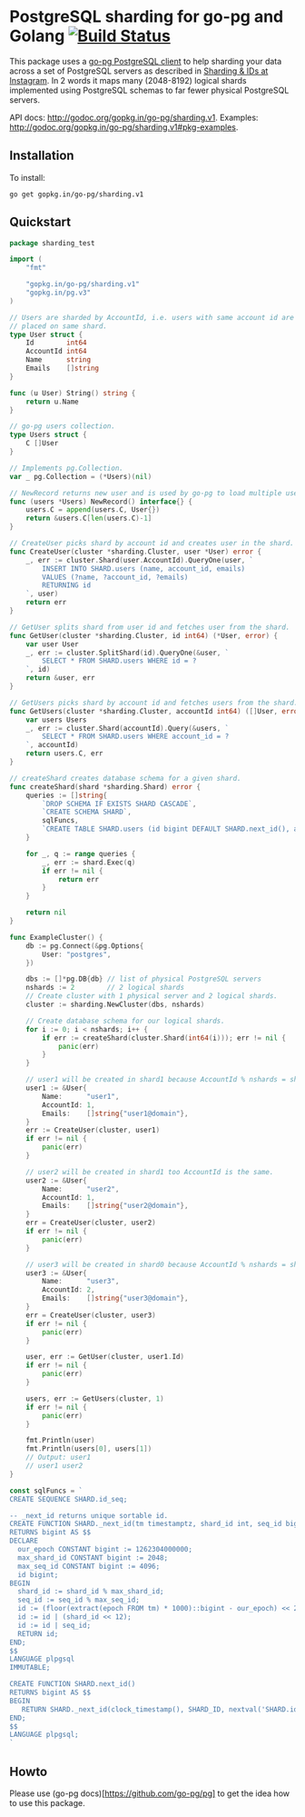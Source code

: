 # PostgreSQL sharding for go-pg and Golang [![Build Status](https://travis-ci.org/go-pg/sharding.svg)](https://travis-ci.org/go-pg/sharding)

This package uses a [go-pg PostgreSQL client](https://github.com/go-pg/pg) to help sharding your data across a set of PostgreSQL servers as described in [Sharding & IDs at Instagram](http://instagram-engineering.tumblr.com/post/10853187575/sharding-ids-at-instagram). In 2 words it maps many (2048-8192) logical shards implemented using PostgreSQL schemas to far fewer physical PostgreSQL servers.

API docs: http://godoc.org/gopkg.in/go-pg/sharding.v1.
Examples: http://godoc.org/gopkg.in/go-pg/sharding.v1#pkg-examples.

## Installation

To install:

    go get gopkg.in/go-pg/sharding.v1

## Quickstart

```go
package sharding_test

import (
	"fmt"

	"gopkg.in/go-pg/sharding.v1"
	"gopkg.in/pg.v3"
)

// Users are sharded by AccountId, i.e. users with same account id are
// placed on same shard.
type User struct {
	Id        int64
	AccountId int64
	Name      string
	Emails    []string
}

func (u User) String() string {
	return u.Name
}

// go-pg users collection.
type Users struct {
	C []User
}

// Implements pg.Collection.
var _ pg.Collection = (*Users)(nil)

// NewRecord returns new user and is used by go-pg to load multiple users.
func (users *Users) NewRecord() interface{} {
	users.C = append(users.C, User{})
	return &users.C[len(users.C)-1]
}

// CreateUser picks shard by account id and creates user in the shard.
func CreateUser(cluster *sharding.Cluster, user *User) error {
	_, err := cluster.Shard(user.AccountId).QueryOne(user, `
		INSERT INTO SHARD.users (name, account_id, emails)
		VALUES (?name, ?account_id, ?emails)
		RETURNING id
	`, user)
	return err
}

// GetUser splits shard from user id and fetches user from the shard.
func GetUser(cluster *sharding.Cluster, id int64) (*User, error) {
	var user User
	_, err := cluster.SplitShard(id).QueryOne(&user, `
		SELECT * FROM SHARD.users WHERE id = ?
	`, id)
	return &user, err
}

// GetUsers picks shard by account id and fetches users from the shard.
func GetUsers(cluster *sharding.Cluster, accountId int64) ([]User, error) {
	var users Users
	_, err := cluster.Shard(accountId).Query(&users, `
		SELECT * FROM SHARD.users WHERE account_id = ?
	`, accountId)
	return users.C, err
}

// createShard creates database schema for a given shard.
func createShard(shard *sharding.Shard) error {
	queries := []string{
		`DROP SCHEMA IF EXISTS SHARD CASCADE`,
		`CREATE SCHEMA SHARD`,
		sqlFuncs,
		`CREATE TABLE SHARD.users (id bigint DEFAULT SHARD.next_id(), account_id int, name text, emails text[])`,
	}

	for _, q := range queries {
		_, err := shard.Exec(q)
		if err != nil {
			return err
		}
	}

	return nil
}

func ExampleCluster() {
	db := pg.Connect(&pg.Options{
		User: "postgres",
	})

	dbs := []*pg.DB{db} // list of physical PostgreSQL servers
	nshards := 2        // 2 logical shards
	// Create cluster with 1 physical server and 2 logical shards.
	cluster := sharding.NewCluster(dbs, nshards)

	// Create database schema for our logical shards.
	for i := 0; i < nshards; i++ {
		if err := createShard(cluster.Shard(int64(i))); err != nil {
			panic(err)
		}
	}

	// user1 will be created in shard1 because AccountId % nshards = shard1.
	user1 := &User{
		Name:      "user1",
		AccountId: 1,
		Emails:    []string{"user1@domain"},
	}
	err := CreateUser(cluster, user1)
	if err != nil {
		panic(err)
	}

	// user2 will be created in shard1 too AccountId is the same.
	user2 := &User{
		Name:      "user2",
		AccountId: 1,
		Emails:    []string{"user2@domain"},
	}
	err = CreateUser(cluster, user2)
	if err != nil {
		panic(err)
	}

	// user3 will be created in shard0 because AccountId % nshards = shard0.
	user3 := &User{
		Name:      "user3",
		AccountId: 2,
		Emails:    []string{"user3@domain"},
	}
	err = CreateUser(cluster, user3)
	if err != nil {
		panic(err)
	}

	user, err := GetUser(cluster, user1.Id)
	if err != nil {
		panic(err)
	}

	users, err := GetUsers(cluster, 1)
	if err != nil {
		panic(err)
	}

	fmt.Println(user)
	fmt.Println(users[0], users[1])
	// Output: user1
	// user1 user2
}

const sqlFuncs = `
CREATE SEQUENCE SHARD.id_seq;

-- _next_id returns unique sortable id.
CREATE FUNCTION SHARD._next_id(tm timestamptz, shard_id int, seq_id bigint)
RETURNS bigint AS $$
DECLARE
  our_epoch CONSTANT bigint := 1262304000000;
  max_shard_id CONSTANT bigint := 2048;
  max_seq_id CONSTANT bigint := 4096;
  id bigint;
BEGIN
  shard_id := shard_id % max_shard_id;
  seq_id := seq_id % max_seq_id;
  id := (floor(extract(epoch FROM tm) * 1000)::bigint - our_epoch) << 23;
  id := id | (shard_id << 12);
  id := id | seq_id;
  RETURN id;
END;
$$
LANGUAGE plpgsql
IMMUTABLE;

CREATE FUNCTION SHARD.next_id()
RETURNS bigint AS $$
BEGIN
   RETURN SHARD._next_id(clock_timestamp(), SHARD_ID, nextval('SHARD.id_seq'));
END;
$$
LANGUAGE plpgsql;
`
```

## Howto

Please use (go-pg docs)[https://github.com/go-pg/pg] to get the idea how to use this package.
